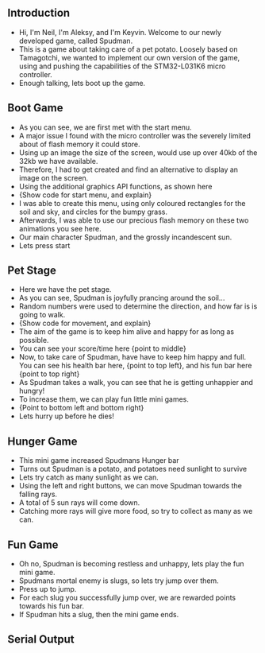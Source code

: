 ## Introduction
- Hi, I'm Neil, I'm Aleksy, and I'm Keyvin. Welcome to our newly developed game, called Spudman.
- This is a game about taking care of a pet potato. Loosely based on Tamagotchi, we wanted to implement our own version of the game, using and pushing the capabilities of the STM32-L031K6 micro controller.
- Enough talking, lets boot up the game.

## Boot Game

- As you can see, we are first met with the start menu.
- A major issue I found with the micro controller was the severely limited about of flash memory it could store.
- Using up an image the size of the screen, would use up over 40kb of the 32kb we have available.
- Therefore, I had to get created and find an alternative to display an image on the screen.
- Using the additional graphics API functions, as shown here 
- {Show code for start menu, and explain}
- I was able to create this menu, using only coloured rectangles for the soil and sky, and circles for the bumpy grass.
- Afterwards, I was able to use our precious flash memory on these two animations you see here.
- Our main character Spudman, and the grossly incandescent sun.
- Lets press start

## Pet Stage

- Here we have the pet stage.
- As you can see, Spudman is joyfully prancing around the soil...
- Random numbers were used to determine the direction, and how far is is going to walk. 
- {Show code for movement, and explain}
- The aim of the game is to keep him alive and happy for as long as possible.
- You can see your score/time here {point to middle}
- Now, to take care of Spudman, have have to keep him happy and full. You can see his health bar here, {point to top left}, and his fun bar here {point to top right}
- As Spudman takes a walk, you can see that he is getting unhappier and hungry!
- To increase them, we can play fun little mini games.
- {Point to bottom left and bottom right}
- Lets hurry up before he dies!

## Hunger Game
- This mini game increased Spudmans Hunger bar
- Turns out Spudman is a potato, and potatoes need sunlight to survive
- Lets try catch as many sunlight as we can.
- Using the left and right buttons, we can move Spudman towards the falling rays.
- A total of 5 sun rays will come down. 
- Catching more rays will give more food, so try to collect as many as we can.


## Fun Game
- Oh no, Spudman is becoming restless and unhappy, lets play the fun mini game.
- Spudmans mortal enemy is slugs, so lets try jump over them.
- Press up to jump.
- For each slug you successfully jump over, we are rewarded points towards his fun bar.
- If Spudman hits a slug, then the mini game ends.


## Serial Output

